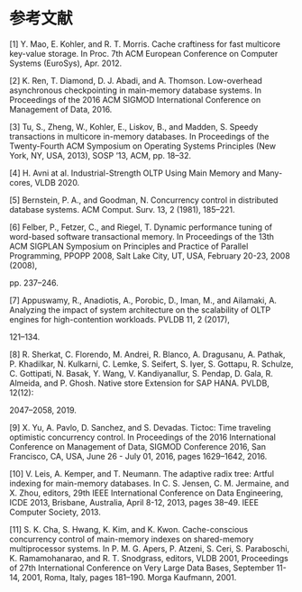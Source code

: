 # 参考文献<a name="ZH-CN_TOPIC_0280548462"></a>

\[1\] Y. Mao, E. Kohler, and R. T. Morris. Cache craftiness for fast multicore key-value storage. In Proc. 7th ACM European Conference on Computer Systems \(EuroSys\), Apr. 2012.

\[2\] K. Ren, T. Diamond, D. J. Abadi, and A. Thomson. Low-overhead asynchronous checkpointing in main-memory database systems. In Proceedings of the 2016 ACM SIGMOD International Conference on Management of Data, 2016.

\[3\] Tu, S., Zheng, W., Kohler, E., Liskov, B., and Madden, S. Speedy transactions in multicore in-memory databases. In Proceedings of the Twenty-Fourth ACM Symposium on Operating Systems Principles \(New York, NY, USA, 2013\), SOSP ’13, ACM, pp. 18–32.

\[4\] H. Avni at al. Industrial-Strength OLTP Using Main Memory and Many-cores, VLDB 2020.

\[5\] Bernstein, P. A., and Goodman, N. Concurrency control in distributed database systems. ACM Comput. Surv. 13, 2 \(1981\), 185–221.

\[6\] Felber, P., Fetzer, C., and Riegel, T. Dynamic performance tuning of word-based software transactional memory. In Proceedings of the 13th ACM SIGPLAN Symposium on Principles and Practice of Parallel Programming, PPOPP 2008, Salt Lake City, UT, USA, February 20-23, 2008 \(2008\),

pp. 237–246.

\[7\] Appuswamy, R., Anadiotis, A., Porobic, D., Iman, M., and Ailamaki, A. Analyzing the impact of system architecture on the scalability of OLTP engines for high-contention workloads. PVLDB 11, 2 \(2017\),

121–134.

\[8\] R. Sherkat, C. Florendo, M. Andrei, R. Blanco, A. Dragusanu, A. Pathak, P. Khadilkar, N. Kulkarni, C. Lemke, S. Seifert, S. Iyer, S. Gottapu, R. Schulze, C. Gottipati, N. Basak, Y. Wang, V. Kandiyanallur, S. Pendap, D. Gala, R. Almeida, and P. Ghosh. Native store Extension for SAP HANA. PVLDB, 12\(12\):

2047–2058, 2019.

\[9\] X. Yu, A. Pavlo, D. Sanchez, and S. Devadas. Tictoc: Time traveling optimistic concurrency control. In Proceedings of the 2016 International Conference on Management of Data, SIGMOD Conference 2016, San Francisco, CA, USA, June 26 - July 01, 2016, pages 1629–1642, 2016.

\[10\] V. Leis, A. Kemper, and T. Neumann. The adaptive radix tree: Artful indexing for main-memory databases. In C. S. Jensen, C. M. Jermaine, and X. Zhou, editors, 29th IEEE International Conference on Data Engineering, ICDE 2013, Brisbane, Australia, April 8-12, 2013, pages 38–49. IEEE Computer Society, 2013.

\[11\] S. K. Cha, S. Hwang, K. Kim, and K. Kwon. Cache-conscious concurrency control of main-memory indexes on shared-memory multiprocessor systems. In P. M. G. Apers, P. Atzeni, S. Ceri, S. Paraboschi, K. Ramamohanarao, and R. T. Snodgrass, editors, VLDB 2001, Proceedings of 27th International Conference on Very Large Data Bases, September 11-14, 2001, Roma, Italy, pages 181–190. Morga Kaufmann, 2001.

